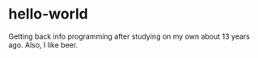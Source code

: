# hello-world

Getting back info programming after studying on my own about 13 years ago. Also, I like beer.
